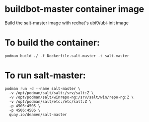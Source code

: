 # buildbot-master container image
Build the salt-master image with redhat's ubi9/ubi-init image

# To build the container:
```
podman build ./ -f Dockerfile.salt-master -t salt-master
```
# To run salt-master:
```
podman run -d --name salt-master \ 
  -v /opt/podman/salt/salt:/srv/salt:Z \
  -v /opt/podman/salt/winrepo-ng:/srv/salt/win/repo-ng:Z \
  -v /opt/podman/salt/etc:/etc/salt:Z \
  -p 4505:4505 \
  -p 4506:4506 \
  quay.io/deamen/salt-master
```